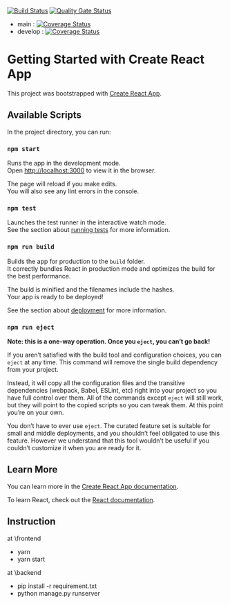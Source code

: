 [![Build Status](https://travis-ci.com/swsnu/swppfall2022-team14.svg?branch=main)](https://travis-ci.com/swsnu/swppfall2022-team14)
[![Quality Gate Status](https://sonarcloud.io/api/project_badges/measure?project=swsnu_swppfall2022-team14&metric=alert_status)](https://sonarcloud.io/dashboard?id=swsnu_swppfall2022-team14)

- main : [![Coverage Status](https://coveralls.io/repos/github/swsnu/swppfall2022-team14/badge.svg?branch=main&kill_cache=1)](https://coveralls.io/github/swsnu/swppfall2022-team14?branch=main)
- develop : [![Coverage Status](https://coveralls.io/repos/github/swsnu/swppfall2022-team14/badge.svg?branch=develop&kill_cache=1)](https://coveralls.io/github/swsnu/swppfall2022-team14?branch=develop)
# Getting Started with Create React App

This project was bootstrapped with [Create React App](https://github.com/facebook/create-react-app).

## Available Scripts

In the project directory, you can run:

### `npm start`


Runs the app in the development mode.\
Open [http://localhost:3000](http://localhost:3000) to view it in the browser.

The page will reload if you make edits.\
You will also see any lint errors in the console.

### `npm test`

Launches the test runner in the interactive watch mode.\
See the section about [running tests](https://facebook.github.io/create-react-app/docs/running-tests) for more information.

### `npm run build`

Builds the app for production to the `build` folder.\
It correctly bundles React in production mode and optimizes the build for the best performance.

The build is minified and the filenames include the hashes.\
Your app is ready to be deployed!

See the section about [deployment](https://facebook.github.io/create-react-app/docs/deployment) for more information.

### `npm run eject`

**Note: this is a one-way operation. Once you `eject`, you can’t go back!**

If you aren’t satisfied with the build tool and configuration choices, you can `eject` at any time. This command will remove the single build dependency from your project.

Instead, it will copy all the configuration files and the transitive dependencies (webpack, Babel, ESLint, etc) right into your project so you have full control over them. All of the commands except `eject` will still work, but they will point to the copied scripts so you can tweak them. At this point you’re on your own.

You don’t have to ever use `eject`. The curated feature set is suitable for small and middle deployments, and you shouldn’t feel obligated to use this feature. However we understand that this tool wouldn’t be useful if you couldn’t customize it when you are ready for it.

## Learn More

You can learn more in the [Create React App documentation](https://facebook.github.io/create-react-app/docs/getting-started).

To learn React, check out the [React documentation](https://reactjs.org/).




## Instruction

at \frontend 
- yarn
- yarn start

at \backend

- pip install -r requirement.txt
- python manage.py runserver
